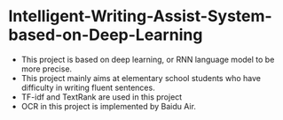 # Intelligent-Writing-Assist-System-based-on-Deep-Learning
 - This project is based on deep learning, or RNN language model to be more precise.
 - This project mainly aims at elementary school students who have difficulty in writing fluent sentences.
 - TF-idf and TextRank are used in this project
 - OCR in this project is implemented by Baidu Air.

